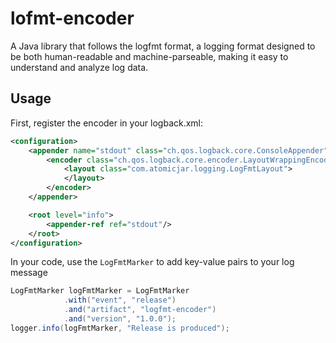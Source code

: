 # lofmt-encoder

A Java library that follows the logfmt format, a logging format designed to be both human-readable and machine-parseable, 
making it easy to understand and analyze log data.

## Usage

First, register the encoder in your logback.xml:

```xml
<configuration>
    <appender name="stdout" class="ch.qos.logback.core.ConsoleAppender">
        <encoder class="ch.qos.logback.core.encoder.LayoutWrappingEncoder">
            <layout class="com.atomicjar.logging.LogFmtLayout">
            </layout>
        </encoder>
    </appender>

    <root level="info">
        <appender-ref ref="stdout"/>
    </root>
</configuration>
```

In your code, use the `LogFmtMarker` to add key-value pairs to your log message

```java
LogFmtMarker logFmtMarker = LogFmtMarker
            .with("event", "release")
            .and("artifact", "logfmt-encoder")
            .and("version", "1.0.0");
logger.info(logFmtMarker, "Release is produced");
```
